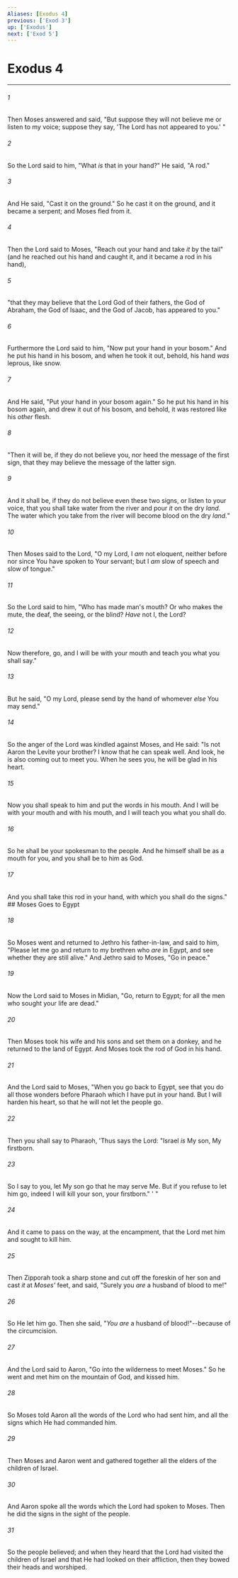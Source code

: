 ```yaml
---
Aliases: [Exodus 4]
previous: ['Exod 3']
up: ['Exodus']
next: ['Exod 5']
---
```

# Exodus 4

***


###### 1 
Then Moses answered and said, "But suppose they will not believe me or listen to my voice; suppose they say, 'The Lord has not appeared to you.' " 

###### 2 
So the Lord said to him, "What _is_ that in your hand?" He said, "A rod." 

###### 3 
And He said, "Cast it on the ground." So he cast it on the ground, and it became a serpent; and Moses fled from it. 

###### 4 
Then the Lord said to Moses, "Reach out your hand and take _it_ by the tail" (and he reached out his hand and caught it, and it became a rod in his hand), 

###### 5 
"that they may believe that the Lord God of their fathers, the God of Abraham, the God of Isaac, and the God of Jacob, has appeared to you." 

###### 6 
Furthermore the Lord said to him, "Now put your hand in your bosom." And he put his hand in his bosom, and when he took it out, behold, his hand _was_ leprous, like snow. 

###### 7 
And He said, "Put your hand in your bosom again." So he put his hand in his bosom again, and drew it out of his bosom, and behold, it was restored like his _other_ flesh. 

###### 8 
"Then it will be, if they do not believe you, nor heed the message of the first sign, that they may believe the message of the latter sign. 

###### 9 
And it shall be, if they do not believe even these two signs, or listen to your voice, that you shall take water from the river and pour _it_ on the dry _land._ The water which you take from the river will become blood on the dry _land._" 

###### 10 
Then Moses said to the Lord, "O my Lord, I _am_ not eloquent, neither before nor since You have spoken to Your servant; but I _am_ slow of speech and slow of tongue." 

###### 11 
So the Lord said to him, "Who has made man's mouth? Or who makes the mute, the deaf, the seeing, or the blind? _Have_ not I, the Lord? 

###### 12 
Now therefore, go, and I will be with your mouth and teach you what you shall say." 

###### 13 
But he said, "O my Lord, please send by the hand of whomever _else_ You may send." 

###### 14 
So the anger of the Lord was kindled against Moses, and He said: "Is not Aaron the Levite your brother? I know that he can speak well. And look, he is also coming out to meet you. When he sees you, he will be glad in his heart. 

###### 15 
Now you shall speak to him and put the words in his mouth. And I will be with your mouth and with his mouth, and I will teach you what you shall do. 

###### 16 
So he shall be your spokesman to the people. And he himself shall be as a mouth for you, and you shall be to him as God. 

###### 17 
And you shall take this rod in your hand, with which you shall do the signs." ## Moses Goes to Egypt 

###### 18 
So Moses went and returned to Jethro his father-in-law, and said to him, "Please let me go and return to my brethren who _are_ in Egypt, and see whether they are still alive." And Jethro said to Moses, "Go in peace." 

###### 19 
Now the Lord said to Moses in Midian, "Go, return to Egypt; for all the men who sought your life are dead." 

###### 20 
Then Moses took his wife and his sons and set them on a donkey, and he returned to the land of Egypt. And Moses took the rod of God in his hand. 

###### 21 
And the Lord said to Moses, "When you go back to Egypt, see that you do all those wonders before Pharaoh which I have put in your hand. But I will harden his heart, so that he will not let the people go. 

###### 22 
Then you shall say to Pharaoh, 'Thus says the Lord: "Israel _is_ My son, My firstborn. 

###### 23 
So I say to you, let My son go that he may serve Me. But if you refuse to let him go, indeed I will kill your son, your firstborn." ' " 

###### 24 
And it came to pass on the way, at the encampment, that the Lord met him and sought to kill him. 

###### 25 
Then Zipporah took a sharp stone and cut off the foreskin of her son and cast _it_ at _Moses'_ feet, and said, "Surely you _are_ a husband of blood to me!" 

###### 26 
So He let him go. Then she said, "_You are_ a husband of blood!"--because of the circumcision. 

###### 27 
And the Lord said to Aaron, "Go into the wilderness to meet Moses." So he went and met him on the mountain of God, and kissed him. 

###### 28 
So Moses told Aaron all the words of the Lord who had sent him, and all the signs which He had commanded him. 

###### 29 
Then Moses and Aaron went and gathered together all the elders of the children of Israel. 

###### 30 
And Aaron spoke all the words which the Lord had spoken to Moses. Then he did the signs in the sight of the people. 

###### 31 
So the people believed; and when they heard that the Lord had visited the children of Israel and that He had looked on their affliction, then they bowed their heads and worshiped.
